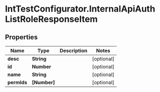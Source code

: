 # IntTestConfigurator.InternalApiAuthListRoleResponseItem

## Properties

Name | Type | Description | Notes
------------ | ------------- | ------------- | -------------
**desc** | **String** |  | [optional] 
**id** | **Number** |  | [optional] 
**name** | **String** |  | [optional] 
**permIds** | **[Number]** |  | [optional] 


